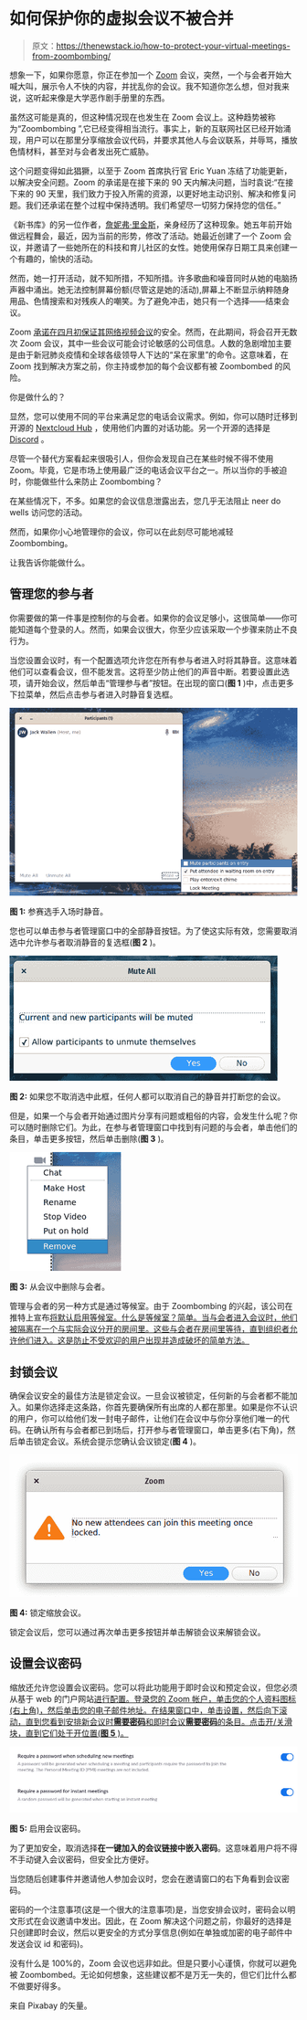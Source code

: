 # 如何保护你的虚拟会议不被合并

> 原文：<https://thenewstack.io/how-to-protect-your-virtual-meetings-from-zoombombing/>

想象一下，如果你愿意，你正在参加一个 [Zoom](https://zoom.us/) 会议，突然，一个与会者开始大喊大叫，展示令人不快的内容，并扰乱你的会议。我不知道你怎么想，但对我来说，这听起来像是大学恶作剧手册里的东西。

虽然这可能是真的，但这种情况现在也发生在 Zoom 会议上。这种趋势被称为“Zoombombing ”,它已经变得相当流行。事实上，新的互联网社区已经开始涌现，用户可以在那里分享缩放会议代码，并要求其他人与会议联系，并辱骂，播放色情材料，甚至对与会者发出死亡威胁。

这个问题变得如此猖獗，以至于 Zoom 首席执行官 Eric Yuan 冻结了功能更新，以解决安全问题。Zoom 的承诺是在接下来的 90 天内解决问题，当时袁说:“在接下来的 90 天里，我们致力于投入所需的资源，以更好地主动识别、解决和修复问题。我们还承诺在整个过程中保持透明。我们希望尽一切努力保持您的信任。”

《新书库》的另一位作者，[詹妮弗·里金斯](https://thenewstack.io/author/jennifer-riggins/)，亲身经历了这种现象。她五年前开始做远程舞会，最近，因为当前的形势，修改了活动。她最近创建了一个 Zoom 会议，并邀请了一些她所在的科技和育儿社区的女性。她使用保存日期工具来创建一个有趣的，愉快的活动。

然而，她一打开活动，就不知所措，不知所措。许多歌曲和噪音同时从她的电脑扬声器中涌出。她无法控制屏幕份额(尽管这是她的活动),屏幕上不断显示纳粹随身用品、色情搜索和对残疾人的嘲笑。为了避免冲击，她只有一个选择——结束会议。

Zoom [承诺在四月初保证其网络视频会议](https://blog.zoom.us/wordpress/2020/04/01/a-message-to-our-users/)的安全。然而，在此期间，将会召开无数次 Zoom 会议，其中一些会议可能会讨论敏感的公司信息。人数的急剧增加主要是由于新冠肺炎疫情和全球各级领导人下达的“呆在家里”的命令。这意味着，在 Zoom 找到解决方案之前，你主持或参加的每个会议都有被 Zoombombed 的风险。

你是做什么的？

显然，您可以使用不同的平台来满足您的电话会议需求。例如，你可以随时迁移到开源的 [Nextcloud Hub](https://www.nextcloud.com) ，使用他们内置的对话功能。另一个开源的选择是 [Discord](https://discordapp.com/) 。

尽管一个替代方案看起来很吸引人，但你会发现自己在某些时候不得不使用 Zoom。毕竟，它是市场上使用最广泛的电话会议平台之一。所以当你的手被迫时，你能做些什么来防止 Zoombombing？

在某些情况下，不多。如果您的会议信息泄露出去，您几乎无法阻止 neer do wells 访问您的活动。

然而，如果你小心地管理你的会议，你可以在此刻尽可能地减轻 Zoombombing。

让我告诉你能做什么。

## 管理您的参与者

你需要做的第一件事是控制你的与会者。如果你的会议足够小，这很简单——你可能知道每个登录的人。然而，如果会议很大，你至少应该采取一个步骤来防止不良行为。

当您设置会议时，有一个配置选项允许您在所有参与者进入时将其静音。这意味着他们可以查看会议，但不能发言。这将至少防止他们的声音中断。若要设置此选项，请开始会议，然后单击“管理参与者”按钮。在出现的窗口(**图 1** )中，点击更多下拉菜单，然后点击参与者进入时静音复选框。

![](img/91ffe043f1147a67d1d0c39a6535e78c.png)

**图 1:** 参赛选手入场时静音。

您也可以单击参与者管理窗口中的全部静音按钮。为了使这实际有效，您需要取消选中允许参与者取消静音的复选框(**图 2** )。

![](img/21214b08db727916bcc24dfa9ab93c6c.png)

**图 2:** 如果您不取消选中此框，任何人都可以取消自己的静音并打断您的会议。

但是，如果一个与会者开始通过图片分享有问题或粗俗的内容，会发生什么呢？你可以随时删除它们。为此，在参与者管理窗口中找到有问题的与会者，单击他们的条目，单击更多按钮，然后单击删除(**图 3** )。

![](img/9bdfdccdbf6f13a59e3d10ac54a4476e.png)

**图 3:** 从会议中删除与会者。

管理与会者的另一种方式是通过等候室。由于 Zoombombing 的兴起，该公司在推特上宣布[将默认启用等候室。什么是等候室？简单。当与会者进入会议时，他们被隔离在一个与实际会议分开的房间里。这些与会者在房间里等待，直到组织者允许他们进入。这是防止不受欢迎的用户出现并造成破坏的简单方法。](https://twitter.com/zoom_us/status/1246551271546343424?ref_src=twsrc%5Etfw%7Ctwcamp%5Etweetembed%7Ctwterm%5E1246551271546343424&ref_url=https%3A%2F%2Fwww.inc.com%2Fjason-aten%2Fzoom-meetings-just-got-safer-heres-why-that-also-means-itll-be-harder-to-use.html)

## 封锁会议

确保会议安全的最佳方法是锁定会议。一旦会议被锁定，任何新的与会者都不能加入。如果你选择走这条路，你首先要确保所有出席的人都在那里。如果是你不认识的用户，你可以给他们发一封电子邮件，让他们在会议中与你分享他们唯一的代码。在确认所有与会者都已到场后，打开参与者管理窗口，单击更多(右下角)，然后单击锁定会议。系统会提示您确认会议锁定(**图 4** )。

![](img/d8d84961232c6669c8c28c8e0164f36b.png)

**图 4:** 锁定缩放会议。

锁定会议后，您可以通过再次单击更多按钮并单击解锁会议来解锁会议。

## 设置会议密码

缩放还允许您设置会议密码。您可以将此功能用于即时会议和预定会议，但您必须从基于 web 的门户网站[进行配置。登录您的 Zoom 帐户，单击您的个人资料图标(右上角)，然后单击您的电子邮件地址。在结果窗口中，单击设置，然后向下滚动，直到您看到安排新会议时**需要密码**和即时会议**需要密码**的条目。点击开/关滑块，直到它们处于开位置(**图 5** )。](https://us04web.zoom.us/profile/setting?mid=&from=client)

![](img/423016471bcb703cacc1a68a40c380a5.png)

**图 5:** 启用会议密码。

为了更加安全，取消选择**在一键加入的会议链接中嵌入密码**。这意味着用户将不得不手动键入会议密码，但安全比方便好。

当您随后创建事件并邀请他人参加会议时，您会在邀请窗口的右下角看到会议密码。

密码的一个注意事项(这是一个很大的注意事项)是，当您安排会议时，密码会以明文形式在会议邀请中发出。因此，在 Zoom 解决这个问题之前，你最好的选择是只创建即时会议，然后以更安全的方式分享信息(例如在单独或加密的电子邮件中发送会议 id 和密码)。

没有什么是 100%的，Zoom 会议也远非如此。但是只要小心谨慎，你就可以避免被 Zoombombed。无论如何想象，这些建议都不是万无一失的，但它们比什么都不做要好得多。

来自 Pixabay 的矢量。

<svg xmlns:xlink="http://www.w3.org/1999/xlink" viewBox="0 0 68 31" version="1.1"><title>Group</title> <desc>Created with Sketch.</desc></svg>